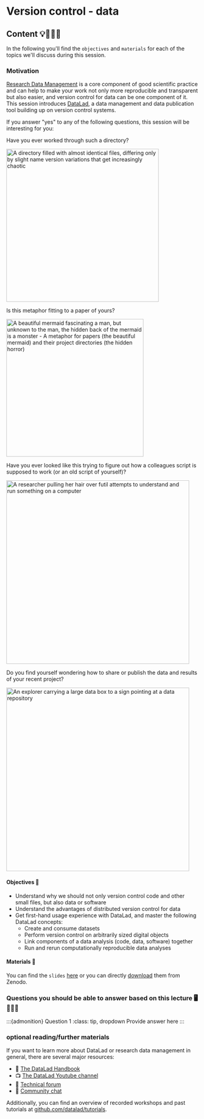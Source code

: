 # Version control - data

## Content 💡👩🏽‍🏫  

In the following you'll find the `objectives` and `materials` for each of the topics we'll discuss during this session.

### Motivation 
[Research Data Management](https://the-turing-way.netlify.app/reproducible-research/rdm.html) is a core component of good scientific practice and can help to make your work not only more reproducible and transparent but also easier, and version control for data can be one component of it.
This session introduces [DataLad](https://datalad.org), a data management and data publication tool building up on version control systems.

If you answer "yes" to any of the following questions, this session will be interesting for you:

Have you ever worked through such a directory?

<img src="https://phdcomics.com/comics/archive/phd052810s.gif" alt="A directory filled with almost identical files, differing only by slight name version variations that get increasingly chaotic" style="height: 400px;">

Is this metaphor fitting to a paper of yours?

<img src="https://cdn.dribbble.com/users/1218634/screenshots/3090048/full-stack-front-end-back-end-comic-joke.png" alt="A beautiful mermaid fascinating a man, but unknown to the man, the hidden back of the mermaid is a monster - A metaphor for papers (the beautiful mermaid) and their project directories (the hidden horror)" style="height: 360px;">

Have you ever looked like this trying to figure out how a colleagues script is supposed to work (or an old script of yourself)?

<img src="https://phdcomics.com/comics/archive/phd012805s.gif" alt="A researcher pulling her hair over futil attempts to understand and run something on a computer" style="width: 480px;">

Do you find yourself wondering how to share or publish the data and results of your recent project?

<img src="https://www.socialsciencespace.com/wp-content/uploads/625px-To_deposit_or_not_to_deposit_that_is_the_question_-_journal.pbio_.1001779.g001.png" alt="An explorer carrying a large data box to a sign pointing at a data repository" style="width: 480px;">


#### Objectives 📍
- Understand why we should not only version control code and other small files, but also data or software
- Understand the advantages of distributed version control for data
- Get first-hand usage experience with DataLad, and master the following DataLad concepts:
    - Create and consume datasets
    - Perform version control on arbitrarily sized digital objects
    - Link components of a data analysis (code, data, software) together
    - Run and rerun computationally reproducible data analyses

#### Materials 📓



You can find the `slides` [here](https://github.com/datalad-handbook/course) or you can directly [download](https://doi.org/10.5281/zenodo.6364571) them from Zenodo.


### Questions you should be able to answer based on this lecture 🖥️✍🏽📖

:::{admonition} Question 1
:class: tip, dropdown
Provide answer here
:::


### optional reading/further materials

If you want to learn more about DataLad or research data management in general, there are several major resources:

- 📙 [The DataLad Handbook](http://handbook.datalad.org/en/latest/)
- 📺 [The DataLad Youtube channel](https://www.youtube.com/c/DataLad)
- 🙋 [Technical forum](https://neurostars.org/search?q=datalad%20category%3A1)
- 💬 [Community chat](https://matrix.to/#/#datalad:matrix.org)

Additionally, you can find an overview of recorded workshops and past tutorials at [github.com/datalad/tutorials](https://github.com/datalad/tutorials). 